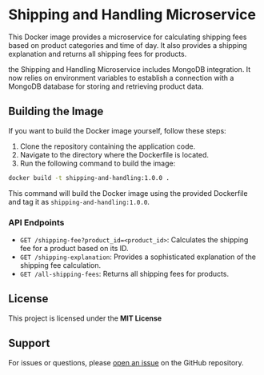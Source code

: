 # Shipping and Handling Microservice

This Docker image provides a microservice for calculating shipping fees based on product categories and time of day. It also provides a shipping explanation and returns all shipping fees for products.

the Shipping and Handling Microservice includes MongoDB integration. It now relies on environment variables to establish a connection with a MongoDB database for storing and retrieving product data.

## Building the Image

If you want to build the Docker image yourself, follow these steps:

1. Clone the repository containing the application code.
2. Navigate to the directory where the Dockerfile is located.
3. Run the following command to build the image:
  ```bash
  docker build -t shipping-and-handling:1.0.0 .
  ```
  This command will build the Docker image using the provided Dockerfile and tag it as `shipping-and-handling:1.0.0`.

### API Endpoints

- `GET /shipping-fee?product_id=<product_id>`: Calculates the shipping fee for a product based on its ID.
- `GET /shipping-explanation`: Provides a sophisticated explanation of the shipping fee calculation.
- `GET /all-shipping-fees`: Returns all shipping fees for products.


## License

This project is licensed under the **MIT License**

## Support

For issues or questions, please [open an issue](https://github.com/rdplus2015/e-commerce-app/issues) on the GitHub repository.